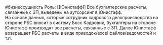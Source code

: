 #бизнессущность 
Роль: [[Юнистафф]] 
Все бухгалтерские расчеты, связанные с ЗП, выведены на аутсорсинг в Юнистафф.  
На основе данных, которые сотрудник кадрового делопроизводства на стороне РБС вносит в систему Босс Кадровик, бухгалтеры на стороне Юнистафф производят все расчеты, связанные с ЗП. Далее Юнистафф возвращает РБС расчеты в виде приводок/excel файлов/ведомостей и т.п.